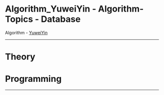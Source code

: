 # Algorithm_YuweiYin - Algorithm-Topics - Database

Algorithm - [YuweiYin](https://github.com/YuweiYin)

---

# Theory


# Programming


---
